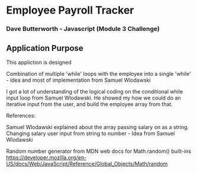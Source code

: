 # Employee Payroll Tracker
### Dave Butterworth - Javascript (Module 3 Challenge)


## Application Purpose
This appliction is designed 


Combination of multiple 'while' loops with the employee into a single 'while' - idea and most of implementation from Samuel Wlodawski

I got a lot of understanding of the logical coding on the conditional while input loop from Samuel Wlodawski.  He showed my how we could do an iterative input from the user, and build the employee array from that.

References:

Samuel Wlodawski explained about the array passing salary on as a string.  
Changing salary user input from string to number - Idea from Samuel Wlodawski


Random number generator from MDN web docs for Math.random() built-ins
https://developer.mozilla.org/en-US/docs/Web/JavaScript/Reference/Global_Objects/Math/random
